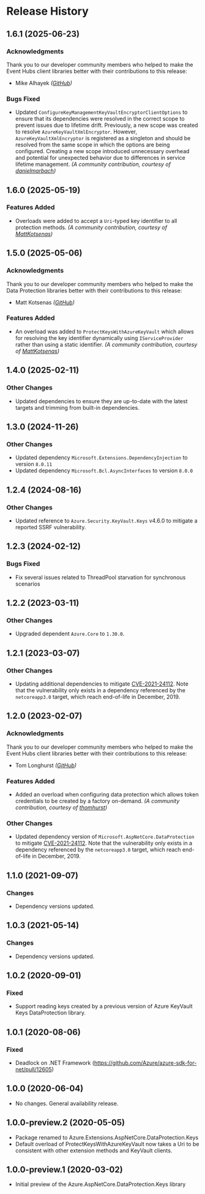 # Release History

## 1.6.1 (2025-06-23)

### Acknowledgments

Thank you to our developer community members who helped to make the Event Hubs client libraries better with their contributions to this release:

- Mike Alhayek _([GitHub](https://github.com/MikeAlhayek))_

### Bugs Fixed

- Updated `ConfigureKeyManagementKeyVaultEncryptorClientOptions` to ensure that its dependencies were resolved in the correct scope to prevent issues due to lifetime drift.  Previously, a new scope was created to resolve `AzureKeyVaultXmlEncryptor`.  However, `AzureKeyVaultXmlEncryptor` is registered as a singleton and should be resolved from the same scope in which the options are being configured. Creating a new scope introduced unnecessary overhead and potential for unexpected behavior due to differences in service lifetime management.  _(A community contribution, courtesy of [danielmarbach](https://github.com/MikeAlhayek))_

## 1.6.0 (2025-05-19)

### Features Added

- Overloads were added to accept a `Uri`-typed key identifier to all protection methods.  _(A community contribution, courtesy of [MattKotsenas](https://github.com/abatishchev))_

## 1.5.0 (2025-05-06)

### Acknowledgments

Thank you to our developer community members who helped to make the Data Protection libraries better with their contributions to this release:

- Matt Kotsenas _([GitHub](https://github.com/MattKotsenas))_

### Features Added

- An overload was added to `ProtectKeysWithAzureKeyVault` which allows for resolving the key identifier dynamically using `IServiceProvider` rather than using a static identifier.  _(A community contribution, courtesy of [MattKotsenas](https://github.com/MattKotsenas))_

## 1.4.0 (2025-02-11)

### Other Changes

- Updated dependencies to ensure they are up-to-date with the latest targets and trimming from built-in dependencies.

## 1.3.0 (2024-11-26)

### Other Changes

- Updated dependency `Microsoft.Extensions.DependencyInjection` to version `8.0.11`
- Updated dependency `Microsoft.Bcl.AsyncInterfaces` to version `8.0.0`

## 1.2.4 (2024-08-16)

### Other Changes

- Updated reference to `Azure.Security.KeyVault.Keys` v4.6.0 to mitigate a reported SSRF vulnerability.

## 1.2.3 (2024-02-12)

### Bugs Fixed

- Fix several issues related to ThreadPool starvation for synchronous scenarios

## 1.2.2 (2023-03-11)

### Other Changes

- Upgraded dependent `Azure.Core` to `1.30.0`.

## 1.2.1 (2023-03-07)

### Other Changes

- Updating additional dependencies to mitigate [CVE-2021-24112](https://msrc.microsoft.com/update-guide/vulnerability/CVE-2021-24112).  Note that the vulnerability only exists in a dependency referenced by the `netcoreapp3.0` target, which reach end-of-life in December, 2019.

## 1.2.0 (2023-02-07)

### Acknowledgments

Thank you to our developer community members who helped to make the Event Hubs client libraries better with their contributions to this release:

- Tom Longhurst _([GitHub](https://github.com/thomhurst))_

### Features Added

- Added an overload when configuring data protection which allows token credentials to be created by a factory on-demand.  _(A community contribution, courtesy of [thomhurst](https://github.com/thomhurst))_

### Other Changes

- Updated dependency version of `Microsoft.AspNetCore.DataProtection` to mitigate [CVE-2021-24112](https://msrc.microsoft.com/update-guide/vulnerability/CVE-2021-24112).  Note that the vulnerability only exists in a dependency referenced by the `netcoreapp3.0` target, which reach end-of-life in December, 2019.

## 1.1.0 (2021-09-07)

### Changes

- Dependency versions updated.

## 1.0.3 (2021-05-14)

### Changes

- Dependency versions updated.

## 1.0.2 (2020-09-01)

### Fixed

- Support reading keys created by a previous version of Azure KeyVault Keys DataProtection library.

## 1.0.1 (2020-08-06)

### Fixed

- Deadlock on .NET Framework (https://github.com/Azure/azure-sdk-for-net/pull/12605)

## 1.0.0 (2020-06-04)

- No changes. General availability release.

## 1.0.0-preview.2 (2020-05-05)

- Package renamed to Azure.Extensions.AspNetCore.DataProtection.Keys
- Default overload of ProtectKeysWithAzureKeyVault now takes a Uri to be consistent with other extension methods and KeyVault clients.

## 1.0.0-preview.1 (2020-03-02)

- Initial preview of the Azure.AspNetCore.DataProtection.Keys library
